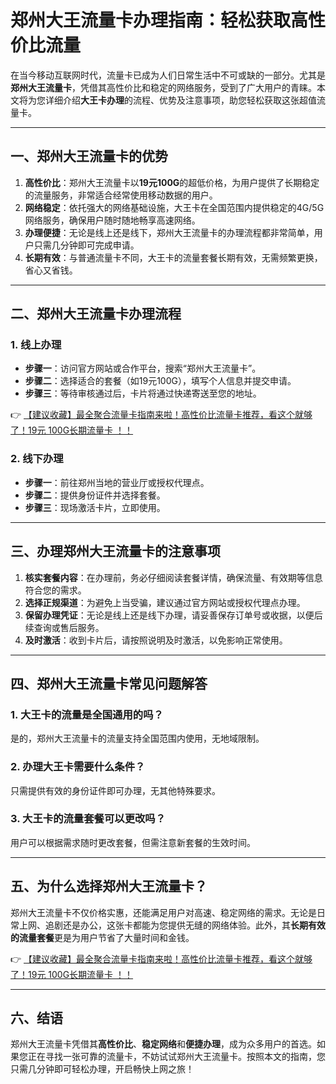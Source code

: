 # 郑州大王流量卡办理指南：轻松获取高性价比流量

在当今移动互联网时代，流量卡已成为人们日常生活中不可或缺的一部分。尤其是**郑州大王流量卡**，凭借其高性价比和稳定的网络服务，受到了广大用户的青睐。本文将为您详细介绍**大王卡办理**的流程、优势及注意事项，助您轻松获取这张超值流量卡。

---

## 一、郑州大王流量卡的优势

1. **高性价比**：郑州大王流量卡以**19元100G**的超低价格，为用户提供了长期稳定的流量服务，非常适合经常使用移动数据的用户。
2. **网络稳定**：依托强大的网络基础设施，大王卡在全国范围内提供稳定的4G/5G网络服务，确保用户随时随地畅享高速网络。
3. **办理便捷**：无论是线上还是线下，郑州大王流量卡的办理流程都非常简单，用户只需几分钟即可完成申请。
4. **长期有效**：与普通流量卡不同，大王卡的流量套餐长期有效，无需频繁更换，省心又省钱。

---

## 二、郑州大王流量卡办理流程

### 1. 线上办理
- **步骤一**：访问官方网站或合作平台，搜索“郑州大王流量卡”。
- **步骤二**：选择适合的套餐（如19元100G），填写个人信息并提交申请。
- **步骤三**：等待审核通过后，卡片将通过快递寄送至您的地址。

👉 [【建议收藏】最全聚合流量卡指南来啦！高性价比流量卡推荐，看这个就够了！19元 100G长期流量卡 ！！](https://bit.ly/Liuliangka)

### 2. 线下办理
- **步骤一**：前往郑州当地的营业厅或授权代理点。
- **步骤二**：提供身份证件并选择套餐。
- **步骤三**：现场激活卡片，立即使用。

---

## 三、办理郑州大王流量卡的注意事项

1. **核实套餐内容**：在办理前，务必仔细阅读套餐详情，确保流量、有效期等信息符合您的需求。
2. **选择正规渠道**：为避免上当受骗，建议通过官方网站或授权代理点办理。
3. **保留办理凭证**：无论是线上还是线下办理，请妥善保存订单号或收据，以便后续查询或售后服务。
4. **及时激活**：收到卡片后，请按照说明及时激活，以免影响正常使用。

---

## 四、郑州大王流量卡常见问题解答

### 1. 大王卡的流量是全国通用的吗？
是的，郑州大王流量卡的流量支持全国范围内使用，无地域限制。

### 2. 办理大王卡需要什么条件？
只需提供有效的身份证件即可办理，无其他特殊要求。

### 3. 大王卡的流量套餐可以更改吗？
用户可以根据需求随时更改套餐，但需注意新套餐的生效时间。

---

## 五、为什么选择郑州大王流量卡？

郑州大王流量卡不仅价格实惠，还能满足用户对高速、稳定网络的需求。无论是日常上网、追剧还是办公，这张卡都能为您提供无缝的网络体验。此外，其**长期有效的流量套餐**更是为用户节省了大量时间和金钱。

👉 [【建议收藏】最全聚合流量卡指南来啦！高性价比流量卡推荐，看这个就够了！19元 100G长期流量卡 ！！](https://bit.ly/Liuliangka)

---

## 六、结语

郑州大王流量卡凭借其**高性价比**、**稳定网络**和**便捷办理**，成为众多用户的首选。如果您正在寻找一张可靠的流量卡，不妨试试郑州大王流量卡。按照本文的指南，您只需几分钟即可轻松办理，开启畅快上网之旅！